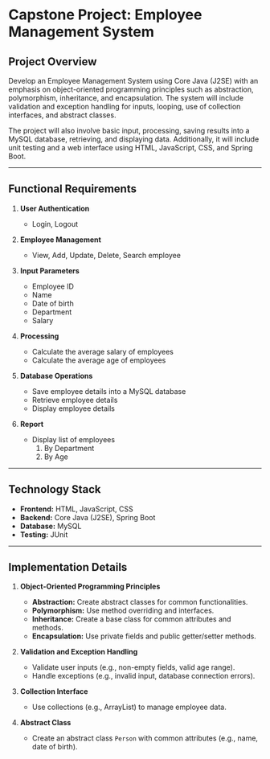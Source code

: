 # Capstone Project: Employee Management System

## Project Overview
Develop an Employee Management System using Core Java (J2SE) with an emphasis on object-oriented programming principles such as abstraction, polymorphism, inheritance, and encapsulation. The system will include validation and exception handling for inputs, looping, use of collection interfaces, and abstract classes.

The project will also involve basic input, processing, saving results into a MySQL database, retrieving, and displaying data. Additionally, it will include unit testing and a web interface using HTML, JavaScript, CSS, and Spring Boot.

---

## Functional Requirements

1. **User Authentication**
   - Login, Logout

2. **Employee Management**
   - View, Add, Update, Delete, Search employee

3. **Input Parameters**
   - Employee ID
   - Name
   - Date of birth
   - Department
   - Salary

4. **Processing**
   - Calculate the average salary of employees
   - Calculate the average age of employees

5. **Database Operations**
   - Save employee details into a MySQL database
   - Retrieve employee details
   - Display employee details

6. **Report**
   - Display list of employees
     1. By Department
     2. By Age

---

## Technology Stack

- **Frontend:** HTML, JavaScript, CSS  
- **Backend:** Core Java (J2SE), Spring Boot  
- **Database:** MySQL  
- **Testing:** JUnit

---

## Implementation Details

1. **Object-Oriented Programming Principles**
   - **Abstraction:** Create abstract classes for common functionalities.  
   - **Polymorphism:** Use method overriding and interfaces.  
   - **Inheritance:** Create a base class for common attributes and methods.  
   - **Encapsulation:** Use private fields and public getter/setter methods.

2. **Validation and Exception Handling**
   - Validate user inputs (e.g., non-empty fields, valid age range).  
   - Handle exceptions (e.g., invalid input, database connection errors).

3. **Collection Interface**
   - Use collections (e.g., ArrayList) to manage employee data.

4. **Abstract Class**
   - Create an abstract class `Person` with common attributes (e.g., name, date of birth).

